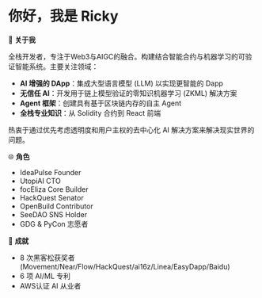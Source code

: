 # 你好，我是 Ricky

👋 **关于我**

全栈开发者，专注于Web3与AIGC的融合。构建结合智能合约与机器学习的可验证智能系统。主要关注领域：

* **AI 增强的 DApp**：集成大型语言模型 (LLM) 以实现更智能的 Dapp
* **无信任 AI**：开发用于链上模型验证的零知识机器学习 (ZKML) 解决方案
* **Agent 框架**：创建具有基于区块链内存的自主 Agent
* **全栈专业知识**：从 Solidity 合约到 React 前端

热衷于通过优先考虑透明度和用户主权的去中心化 AI 解决方案来解决现实世界的问题。

🌐 **角色**

* IdeaPulse Founder
* UtopiAI CTO
* focEliza Core Builder
* HackQuest Senator
* OpenBuild Contributor
* SeeDAO SNS Holder
* GDG & PyCon 志愿者

🚀 **成就**

* 8 次黑客松获奖者 (Movement/Near/Flow/HackQuest/ai16z/Linea/EasyDapp/Baidu)
* 6 项 AI/ML 专利
* AWS认证 AI 从业者
